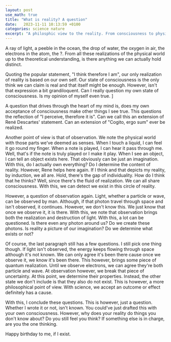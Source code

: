 ```yaml
---
layout: post
use_math: true
title: "What is reality? A question"
date:   2023-11-11 10:13:59 +0100
categories: science nature
excerpt: "A philosphic view to the reality. From consciousness to physics"
---
```


A ray of light, a peeble in the ocean, the drop of water, the oxygen in air, the electrons in the atom, the ?. From all
these realizations of the physical world up to the theoretical understanding, is there anything we can actually hold distinct.

Quoting the popular statement, "I think therefore I am", our only realization of reality is based on our own self. Our state of consciousness is the only think we can claim is real and that itself might be enough. However, isn't that expression a bit grandiloquent. Can I really question my own state of consciousness. Is my opinion of myself even true. ]

A question that drives through the heart of my mind is, does my own acceptance of consciousness make other things I see true. This questions the reflection of "I perceive, therefore it is". Can we call this an extension of René Descartes' statement. Can an extension of "Cogito, ergo sum" ever be realized. 

Another point of view is that of observation. We note the physical world with those parts we've deemed as senses. When I touch a liquid, I can feel it go round my finger. When a note is played, I can hear it pass through me. Well, that's if the note is truly played or I make it play. When I see an object, I can tell an object exists here. That obviously can be just an imagination. With this, do I actually own everything? Do I determine the content of reality. However, Rene helps here again. If I think and that depicts my reality, by induction, we all are. Hold, there's the gap of individuality. How do I think that he thinks? Well, since there's the fluid of realization. We can all share consciousness. With this, we can detect we exist in this circle of reality. 

However, a question of observation again. Light, whether a particle or wave, can be observed by man. Although, if that photon travel through space and isn't observed, it continues. However, we don't know this. We just know that once we observe it, it is there. With this, we note that observation brings both the realization and destruction of light.  With this, a lot can be questioned. Is there even any photon around us? Do we create these photons. Is reality a picture of our imagination? Do we determine what exists or not?

Of course, the last paragraph still has a few questions. I still pick one thing though. If light isn't observed, the energy keeps flowing through space although it's not known. We can only agree it's been there cause once we observe it, we know it's been there. This however, brings some piece of quantum realization. Until we observe electrons, we can agree they're both particle and wave. At observation however, we break that piece of uncertainty. At this point, we determine their properties. Instead, the other state we don't include is that they also do not exist. This is however, a more philosophical point of view. With science, we accept an outcome or effect definitely has a cause. 

With this, I conclude these questions. This is however, just a question. Whether I wrote it or not, isn't known. You could've just drafted this with your own consciousness. However, why does your reality do things you don't know about? Do you still feel you think? If something else is in charge, are you the one thinking.

Happy birthday to me, if I exist. 

